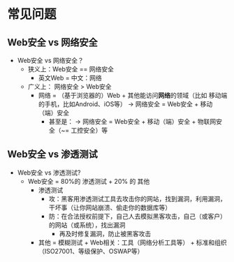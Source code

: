 # 常见问题

## Web安全 vs 网络安全

* Web安全 vs 网络安全？
  * 狭义上：Web安全 == 网络安全
    * 英文Web = 中文：网络
  * 广义上： 网络安全 > Web安全
    * 网络 = （基于浏览器的）Web + 其他能访问**网络**的领域（比如 移动端的手机，比如Android、iOS等）
      -> 网络安全 = Web安全 + 移动（端）安全
      * 甚至是：
      -> 网络安全 = Web安全 + 移动（端）安全 + 物联网安全（~= 工控安全）等

## Web安全 vs 渗透测试

* Web安全 vs 渗透测试?
  * Web安全 = 80%的 渗透测试 + 20% 的 其他
    * 渗透测试
      * 攻：黑客用渗透测试工具去攻击你的网站，找到漏洞，利用漏洞，干坏事（让你网站崩溃、偷走你的数据库等）
      * 防：在合法授权前提下，自己人去模拟黑客攻击，自己（或客户）的网站（或系统），找出漏洞
         * 再及时修复漏洞，防止被黑客攻击
    * 其他 = 模糊测试 + Web相关：工具（网络分析工具等） + 标准和组织（ISO27001、等级保护、OSWAP等）
